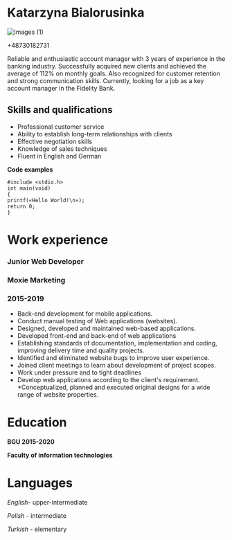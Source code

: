 # Katarzyna Bialorusinka

![images (1)](https://user-images.githubusercontent.com/82154969/235379628-1c8544f9-73db-4780-b0c0-d8f9814bc1d6.jpg)

+48730182731

Reliable and enthusiastic account manager with 3 years of experience in the banking industry. Successfully acquired new clients and achieved the average of 112% on monthly goals. Also recognized for customer retention and strong communication skills. Currently, looking for a job as a key account manager in the Fidelity Bank.

## Skills and qualifications
* Professional customer service
* Ability to establish long-term relationships with clients
* Effective negotiation skills
* Knowledge of sales techniques
* Fluent in English and German

**Code examples**

```
#include <stdio.h>
int main(void)
{
printf(«Hello World!\n»);
return 0;
}

```
# Work experience

### Junior Web Developer
### Moxie Marketing 
### 2015-2019

* Back-end development for mobile applications.
* Conduct manual testing of Web applications (websites).
* Designed, developed and maintained web-based applications.
* Developed front-end and back-end of web applications
* Establishing standards of documentation, implementation and coding,
improving delivery time and quality projects.
* Identified and eliminated website bugs to improve user experience.
* Joined client meetings to learn about development of project scopes.
* Work under pressure and to tight deadlines
* Develop web applications according to the client's requirement.
*Conceptualized, planned and executed original designs for a wide range of website properties.

# Education
**BGU 2015-2020**

**Faculty of information technologies**

# Languages

*English*- upper-intermediate

*Polish* - intermediate

*Turkish* - elementary


